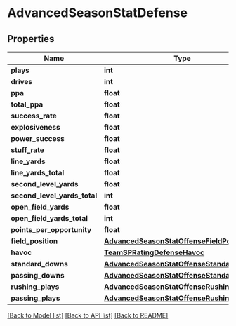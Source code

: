 # AdvancedSeasonStatDefense

## Properties
Name | Type | Description | Notes
------------ | ------------- | ------------- | -------------
**plays** | **int** |  | [optional] 
**drives** | **int** |  | [optional] 
**ppa** | **float** |  | [optional] 
**total_ppa** | **float** |  | [optional] 
**success_rate** | **float** |  | [optional] 
**explosiveness** | **float** |  | [optional] 
**power_success** | **float** |  | [optional] 
**stuff_rate** | **float** |  | [optional] 
**line_yards** | **float** |  | [optional] 
**line_yards_total** | **float** |  | [optional] 
**second_level_yards** | **float** |  | [optional] 
**second_level_yards_total** | **int** |  | [optional] 
**open_field_yards** | **float** |  | [optional] 
**open_field_yards_total** | **int** |  | [optional] 
**points_per_opportunity** | **float** |  | [optional] 
**field_position** | [**AdvancedSeasonStatOffenseFieldPosition**](AdvancedSeasonStatOffenseFieldPosition.md) |  | [optional] 
**havoc** | [**TeamSPRatingDefenseHavoc**](TeamSPRatingDefenseHavoc.md) |  | [optional] 
**standard_downs** | [**AdvancedSeasonStatOffenseStandardDowns**](AdvancedSeasonStatOffenseStandardDowns.md) |  | [optional] 
**passing_downs** | [**AdvancedSeasonStatOffenseStandardDowns**](AdvancedSeasonStatOffenseStandardDowns.md) |  | [optional] 
**rushing_plays** | [**AdvancedSeasonStatOffenseRushingPlays**](AdvancedSeasonStatOffenseRushingPlays.md) |  | [optional] 
**passing_plays** | [**AdvancedSeasonStatOffenseRushingPlays**](AdvancedSeasonStatOffenseRushingPlays.md) |  | [optional] 

[[Back to Model list]](../README.md#documentation-for-models) [[Back to API list]](../README.md#documentation-for-api-endpoints) [[Back to README]](../README.md)


